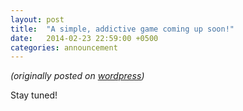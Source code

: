 ```yaml
---
layout: post
title:  "A simple, addictive game coming up soon!"
date:   2014-02-23 22:59:00 +0500
categories: announcement
---
```

_(originally posted on [wordpress](https://aneelkkhatri.wordpress.com/2014/02/23/a-simple-addictive-game-coming-up-soon/))_

<div class="entry-content">
	<p>Stay tuned!</p>
</div>
